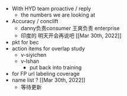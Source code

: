 - With HYD team proactive / reply
	- the numbers we are looking at
- Accuracy / conclift
	- danny负责consumer  王爽负责 enterprise
	- 印度的 明天开会再说吧 [[Mar 30th, 2022]]
- pkt for bec
- action items for overlap study
	- v-siyichen
	- v-lshan
		- put back into training
- for FP url labeling coverage
- name list ? [[Mar 30th, 2022]]
	- 等待更新
